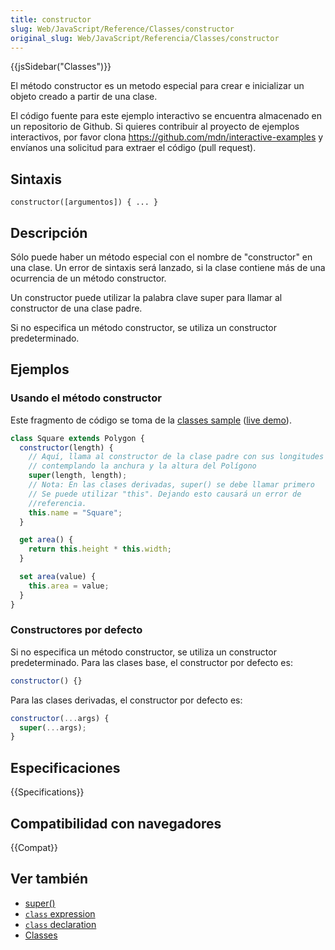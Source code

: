 ```yaml
---
title: constructor
slug: Web/JavaScript/Reference/Classes/constructor
original_slug: Web/JavaScript/Referencia/Classes/constructor
---
```


{{jsSidebar("Classes")}}

El método constructor es un metodo especial para crear e inicializar un objeto creado a partir de una clase.

El código fuente para este ejemplo interactivo se encuentra almacenado en un repositorio de Github. Si quieres contribuir al proyecto de ejemplos interactivos, por favor clona <https://github.com/mdn/interactive-examples> y envíanos una solicitud para extraer el código (pull request).

## Sintaxis

```
constructor([argumentos]) { ... }
```

## Descripción

Sólo puede haber un método especial con el nombre de "constructor" en una clase. Un error de sintaxis será lanzado, si la clase contiene más de una ocurrencia de un método constructor.

Un constructor puede utilizar la palabra clave super para llamar al constructor de una clase padre.

Si no especifica un método constructor, se utiliza un constructor predeterminado.

## Ejemplos

### Usando el método constructor

Este fragmento de código se toma de la [classes sample](https://github.com/GoogleChrome/samples/blob/gh-pages/classes-es6/index.html) ([live demo](https://googlechrome.github.io/samples/classes-es6/index.html)).

```js
class Square extends Polygon {
  constructor(length) {
    // Aquí, llama al constructor de la clase padre con sus longitudes
    // contemplando la anchura y la altura del Polígono
    super(length, length);
    // Nota: En las clases derivadas, super() se debe llamar primero
    // Se puede utilizar "this". Dejando esto causará un error de
    //referencia.
    this.name = "Square";
  }

  get area() {
    return this.height * this.width;
  }

  set area(value) {
    this.area = value;
  }
}
```

### Constructores por defecto

Si no especifica un método constructor, se utiliza un constructor predeterminado. Para las clases base, el constructor por defecto es:

```js
constructor() {}
```

Para las clases derivadas, el constructor por defecto es:

```js
constructor(...args) {
  super(...args);
}
```

## Especificaciones

{{Specifications}}

## Compatibilidad con navegadores

{{Compat}}

## Ver también

- [super()](/es/docs/Web/JavaScript/Reference/Operators/super)
- [`class` expression](/es/docs/Web/JavaScript/Reference/Operators/class)
- [`class` declaration](/es/docs/Web/JavaScript/Reference/Statements/class)
- [Classes](/es/docs/Web/JavaScript/Reference/Classes)
